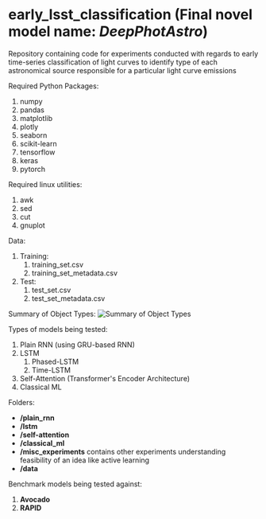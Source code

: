 # early_lsst_classification (Final novel model name: *DeepPhotAstro*)
Repository containing code for experiments conducted with regards to early time-series classification of light curves to identify type of each astronomical source responsible for a particular light curve emissions


Required Python Packages:
1. numpy
2. pandas
3. matplotlib
4. plotly
5. seaborn
6. scikit-learn
7. tensorflow
8. keras
9. pytorch


Required linux utilities:
1. awk
2. sed
3. cut
4. gnuplot


Data:
1. Training:
   1. training_set.csv
   2. training_set_metadata.csv
2. Test:
   1. test_set.csv
   2. test_set_metadata.csv


Summary of Object Types:
![Summary of Object Types](https://github.com/abinashsinha330/early_lsst_classification/data_summary.png)


Types of models being tested:
1. Plain RNN (using GRU-based RNN)
2. LSTM
   1. Phased-LSTM
   2. Time-LSTM
3. Self-Attention (Transformer's Encoder Architecture)
4. Classical ML


Folders:
- **/plain_rnn**
- **/lstm**
- **/self-attention**
- **/classical_ml**
- **/misc_experiments** contains other experiments understanding feasibility of an idea like active learning
- **/data**


Benchmark models being tested against:
1. **Avocado**
2. **RAPID**

